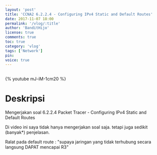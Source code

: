 ```yaml
---
layout: 'post'
title: 'CCNA2 6.2.2.4 - Configuring IPv4 Static and Default Routes'
date: 2017-11-07 18:00
permalink: '/vlog/:title'
author: 'BanditHijo'
license: true
comments: true
toc: true
category: 'vlog'
tags: ['Network']
pin:
voice: true
---
```


<div style="margin-top:30px;"></div>

{% youtube mJ-iM-1cm20 %}

# Deskripsi

Mengerjakan soal 6.2.2.4 Packet Tracer - Configuring IPv4 Static and Default Routes

Di video ini saya tidak hanya mengerjakan soal saja.
tetapi juga sedikit (banyak*) penjelasan.

Ralat pada default route : "supaya jaringan yang tidak terhubung secara langsung DAPAT mencapai R3"
